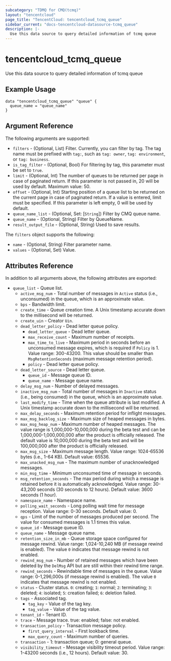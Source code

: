```yaml
---
subcategory: "TDMQ for CMQ(tcmq)"
layout: "tencentcloud"
page_title: "TencentCloud: tencentcloud_tcmq_queue"
sidebar_current: "docs-tencentcloud-datasource-tcmq_queue"
description: |-
  Use this data source to query detailed information of tcmq queue
---
```


# tencentcloud_tcmq_queue

Use this data source to query detailed information of tcmq queue

## Example Usage

```hcl
data "tencentcloud_tcmq_queue" "queue" {
  queue_name = "queue_name"
}
```

## Argument Reference

The following arguments are supported:

* `filters` - (Optional, List) Filter. Currently, you can filter by tag. The tag name must be prefixed with `tag:`, such as `tag: owner`, `tag: environment`, or `tag: business`.
* `is_tag_filter` - (Optional, Bool) For filtering by tag, this parameter must be set to `true`.
* `limit` - (Optional, Int) The number of queues to be returned per page in case of paginated return. If this parameter is not passed in, 20 will be used by default. Maximum value: 50.
* `offset` - (Optional, Int) Starting position of a queue list to be returned on the current page in case of paginated return. If a value is entered, limit must be specified. If this parameter is left empty, 0 will be used by default.
* `queue_name_list` - (Optional, Set: [`String`]) Filter by CMQ queue name.
* `queue_name` - (Optional, String) Filter by QueueName.
* `result_output_file` - (Optional, String) Used to save results.

The `filters` object supports the following:

* `name` - (Optional, String) Filter parameter name.
* `values` - (Optional, Set) Value.

## Attributes Reference

In addition to all arguments above, the following attributes are exported:

* `queue_list` - Queue list.
  * `active_msg_num` - Total number of messages in `Active` status (i.e., unconsumed) in the queue, which is an approximate value.
  * `bps` - Bandwidth limit.
  * `create_time` - Queue creation time. A Unix timestamp accurate down to the millisecond will be returned.
  * `create_uin` - Creator `Uin`.
  * `dead_letter_policy` - Dead letter queue policy.
    * `dead_letter_queue` - Dead letter queue.
    * `max_receive_count` - Maximum number of receipts.
    * `max_time_to_live` - Maximum period in seconds before an unconsumed message expires, which is required if `Policy` is 1. Value range: 300-43200. This value should be smaller than `MsgRetentionSeconds` (maximum message retention period).
    * `policy` - Dead letter queue policy.
  * `dead_letter_source` - Dead letter queue.
    * `queue_id` - Message queue ID.
    * `queue_name` - Message queue name.
  * `delay_msg_num` - Number of delayed messages.
  * `inactive_msg_num` - Total number of messages in `Inactive` status (i.e., being consumed) in the queue, which is an approximate value.
  * `last_modify_time` - Time when the queue attribute is last modified. A Unix timestamp accurate down to the millisecond will be returned.
  * `max_delay_seconds` - Maximum retention period for inflight messages.
  * `max_msg_backlog_size` - Maximum size of heaped messages in bytes.
  * `max_msg_heap_num` - Maximum number of heaped messages. The value range is 1,000,000-10,000,000 during the beta test and can be 1,000,000-1,000,000,000 after the product is officially released. The default value is 10,000,000 during the beta test and will be 100,000,000 after the product is officially released.
  * `max_msg_size` - Maximum message length. Value range: 1024-65536 bytes (i.e., 1-64 KB). Default value: 65536.
  * `max_unacked_msg_num` - The maximum number of unacknowledged messages.
  * `min_msg_time` - Minimum unconsumed time of message in seconds.
  * `msg_retention_seconds` - The max period during which a message is retained before it is automatically acknowledged. Value range: 30-43,200 seconds (30 seconds to 12 hours). Default value: 3600 seconds (1 hour).
  * `namespace_name` - Namespace name.
  * `polling_wait_seconds` - Long polling wait time for message reception. Value range: 0-30 seconds. Default value: 0.
  * `qps` - Limit of the number of messages produced per second. The value for consumed messages is 1.1 times this value.
  * `queue_id` - Message queue ID.
  * `queue_name` - Message queue name.
  * `retention_size_in_mb` - Queue storage space configured for message rewind. Value range: 1,024-10,240 MB (if message rewind is enabled). The value `0` indicates that message rewind is not enabled.
  * `rewind_msg_num` - Number of retained messages which have been deleted by the `DelMsg` API but are still within their rewind time range.
  * `rewind_seconds` - Rewindable time of messages in the queue. Value range: 0-1,296,000s (if message rewind is enabled). The value `0` indicates that message rewind is not enabled.
  * `status` - Cluster status. `0`: creating; `1`: normal; `2`: terminating; `3`: deleted; `4`: isolated; `5`: creation failed; `6`: deletion failed.
  * `tags` - Associated tag.
    * `tag_key` - Value of the tag key.
    * `tag_value` - Value of the tag value.
  * `tenant_id` - Tenant ID.
  * `trace` - Message trace. true: enabled; false: not enabled.
  * `transaction_policy` - Transaction message policy.
    * `first_query_interval` - First lookback time.
    * `max_query_count` - Maximum number of queries.
  * `transaction` - 1: transaction queue; 0: general queue.
  * `visibility_timeout` - Message visibility timeout period. Value range: 1-43200 seconds (i.e., 12 hours). Default value: 30.



